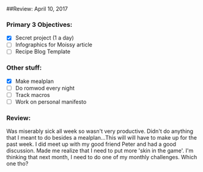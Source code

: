 ##Review: April 10, 2017

### Primary 3 Objectives:
 - [X] Secret project (1 a day)
 - [ ] Infographics for Moissy article
 - [ ] Recipe Blog Template
### Other stuff:
 - [X] Make mealplan
 - [ ] Do romwod every night
 - [ ] Track macros
 - [ ] Work on personal manifesto

### Review:
Was miserably sick all week so wasn't very productive. Didn't do anything that I meant to do besides a mealplan...This will will have to make up for the past week. I did meet up with my good friend Peter and had a good discussion. Made me realize that I need to put more 'skin in the game'. I'm thinking that next month, I need to do one of my monthly challenges. Which one tho?

